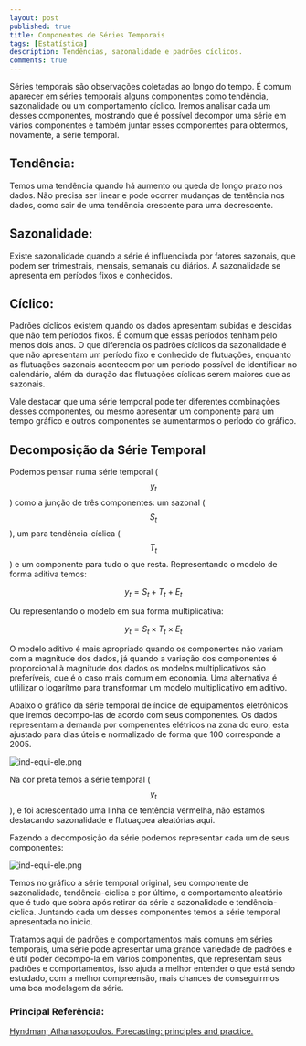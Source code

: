 ```yaml
---
layout: post
published: true
title: Componentes de Séries Temporais
tags: [Estatística]
description: Tendências, sazonalidade e padrões cíclicos.
comments: true
---
```

Séries temporais são observações coletadas ao longo do tempo. É comum aparecer em séries temporais alguns componentes como tendência, sazonalidade ou um comportamento cíclico. Iremos analisar cada um desses componentes, mostrando que é possível decompor uma série em vários componentes e também juntar esses componentes para obtermos, novamente, a série temporal.  
## Tendência: 

Temos uma tendência quando há aumento ou queda de longo prazo nos dados. Não precisa ser linear e pode ocorrer mudanças de tentência nos dados, como sair de uma tendência crescente para uma decrescente.  
## Sazonalidade:

Existe sazonalidade quando a série é influenciada por fatores sazonais, que podem ser trimestrais, mensais, semanais ou diários. A sazonalidade se apresenta em períodos fixos e conhecidos.  
## Cíclico:  

Padrões cíclicos existem quando os dados apresentam subidas e descidas que não tem períodos fixos. É comum que essas períodos tenham pelo menos dois anos. O que diferencia os padrões cíclicos da sazonalidade é que não apresentam um período fixo e conhecido de flutuações, enquanto  as flutuações sazonais acontecem por um período possível de identificar no calendário, além da duração das flutuações cíclicas serem maiores que as sazonais.  

Vale destacar que uma série temporal pode ter diferentes combinações desses componentes, ou mesmo apresentar um componente para um tempo gráfico e outros componentes se aumentarmos o período do gráfico.  
## Decomposição da Série Temporal

Podemos pensar numa série temporal ($$y_{t}$$) como a junção de três componentes: um sazonal  ($$S_{t}$$), um para tendência-cíclica ($$T_{t}$$) e um componente para tudo o que resta. Representando o modelo de forma aditiva temos:

$$ y_{t}=S_{t}+T_{t}+E_{t} $$

Ou representando o modelo em sua forma multiplicativa:

$$ y_{t}=S_{t} \times T_{t} \times E_{t} $$

O modelo aditivo é mais apropriado quando os componentes não variam com a magnitude dos dados, já quando a variação dos componentes é proporcional à magnitude dos dados os modelos multiplicativos são preferíveis, que é o caso mais comum em economia. Uma alternativa é utlilizar o logarítmo para transformar um modelo multiplicativo em aditivo.

Abaixo o gráfico da série temporal de índice de equipamentos eletrônicos que iremos decompo-las de acordo com seus componentes. Os dados representam a demanda por compenentes elétricos na zona do euro, esta ajustado para dias úteis e normalizado de forma que 100 corresponde a 2005.

![ind-equi-ele.png]({{site.baseurl}}/assets/img/ind-equi-ele.png)  

Na cor preta temos a série temporal ($$ y_{t} $$), e foi acrescentado uma linha de tentência vermelha, não estamos destacando  sazonalidade e flutuaçoea aleatórias aqui.

Fazendo a decomposição da série podemos representar cada um de seus componentes:

![ind-equi-ele.png]({{site.baseurl}}/assets/img/comp-series.png)  

Temos no gráfico a série temporal original, seu componente de sazonalidade, tendência-cíclica e por último, o comportamento aleatório que é tudo que sobra após retirar da série a sazonalidade e tendência-cíclica. Juntando cada um  desses componentes temos a série temporal apresentada no início.

Tratamos aqui de padrões e comportamentos mais comuns em séries temporais, uma série pode apresentar uma grande variedade de padrões e é útil poder decompo-la em vários componentes, que representam seus padrões e comportamentos, isso ajuda a melhor entender o que está sendo estudado, com a melhor compreensão, mais chances de conseguirmos uma boa modelagem da série.

### Principal Referência:  
[Hyndman; Athanasopoulos. Forecasting: principles and practice.](https://www.otexts.org/book/fpp)  
